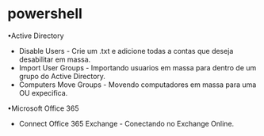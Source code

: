 # powershell

•Active Directory

 - Disable Users - Crie um .txt e adicione todas a contas que deseja desabilitar em massa.
 - Import User Groups - Importando usuarios em massa para dentro de um grupo do Active Directory.
 - Computers Move Groups - Movendo computadores em massa para uma OU expecifica.

•Microsoft Office 365

 - Connect Office 365 Exchange - Conectando no Exchange Online.